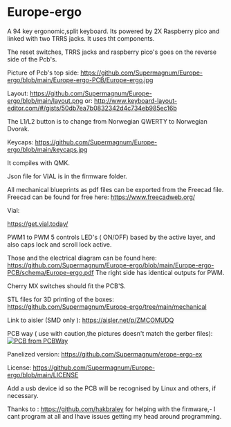 # Europe-ergo
A 94 key ergonomic,split keyboard.
Its powered by 2X Raspberry pico and linked with two TRRS jacks.
It uses tht components.

The reset switches, TRRS jacks and raspberry pico's  goes on the reverse side of the Pcb's. 

Picture of Pcb's top side:
https://github.com/Supermagnum/Europe-ergo/blob/main/Europe-ergo-PCB/Europe-ergo.jpg


Layout:
https://github.com/Supermagnum/Europe-ergo/blob/main/layout.png
or:
http://www.keyboard-layout-editor.com/#/gists/50db7ea7b0832342d4c734eb985ec16b

The L1/L2 button is to change from  Norwegian QWERTY to Norwegian Dvorak.

Keycaps:
https://github.com/Supermagnum/Europe-ergo/blob/main/keycaps.jpg



It compiles with QMK.


Json file for VIAL is in the firmware folder.

All mechanical blueprints as pdf files can be exported from the Freecad file.
Freecad can be found for free here:
https://www.freecadweb.org/


Vial:


https://get.vial.today/


PWM1 to PWM 5 controls LED's ( ON/OFF) based by the active layer, and also caps lock and scroll lock active.

Those and the electrical diagram can be found here:
https://github.com/Supermagnum/Europe-ergo/blob/main/Europe-ergo-PCB/schema/Europe-ergo.pdf
The right side has identical outputs for PWM.

Cherry MX switches should fit the PCB'S.


STL files for 3D printing of the boxes:
https://github.com/Supermagnum/Europe-ergo/tree/main/mechanical


Link to aisler (SMD only ):
https://aisler.net/p/ZMCOMUDQ





PCB way ( use with caution,the pictures doesn't match the gerber files):
<a href="https://www.pcbway.com/project/shareproject/98keys_ergo_733ee9b8.html"><img src="https://www.pcbway.com/project/img/images/frompcbway-1220.png" alt="PCB from PCBWay" /></a>

Panelized version:
https://github.com/Supermagnum/erope-ergo-ex


License:
https://github.com/Supermagnum/Europe-ergo/blob/main/LICENSE




Add a usb device id so the PCB will be recognised by Linux and others, if necessary. 


Thanks to :
https://github.com/hakbraley
for helping with the firmware,- I cant program at all and Ihave issues getting my head around programming.



